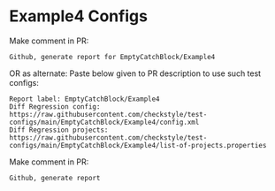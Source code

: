 # Example4 Configs
Make comment in PR:
```
Github, generate report for EmptyCatchBlock/Example4
```
OR as alternate:
Paste below given to PR description to use such test configs:
```
Report label: EmptyCatchBlock/Example4
Diff Regression config: https://raw.githubusercontent.com/checkstyle/test-configs/main/EmptyCatchBlock/Example4/config.xml
Diff Regression projects: https://raw.githubusercontent.com/checkstyle/test-configs/main/EmptyCatchBlock/Example4/list-of-projects.properties
```
Make comment in PR:
```
Github, generate report
```
